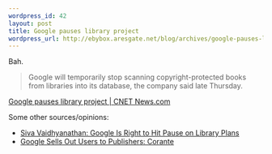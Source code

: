```yaml
--- 
wordpress_id: 42
layout: post
title: Google pauses library project
wordpress_url: http://ebybox.aresgate.net/blog/archives/google-pauses-library-project-cnet-newscom/
---
```

Bah.

<blockquote>Google will temporarily stop scanning copyright-protected books from libraries into its database, the company said late Thursday.</blockquote>

<a href="http://news.com.com/Google+pauses+library+project/2100-1025_3-5830035.html">Google pauses library project | CNET News.com</a>

<p>Some other sources/opinions:</p>
<ul>
<li><a href="http://www.corante.com/copyfight/archives/2005/08/12/siva_vaidhyanathan_google_is_right_to_hit_pause_on_library_plans.php">Siva Vaidhyanathan: Google Is Right to Hit Pause on Library Plans</a></li>
<li><a href="http://www.corante.com/copyfight/archives/2005/08/12/google_sells_out_users_to_publishers.php">Google Sells Out Users to Publishers: Corante</a></li>
</ul>

